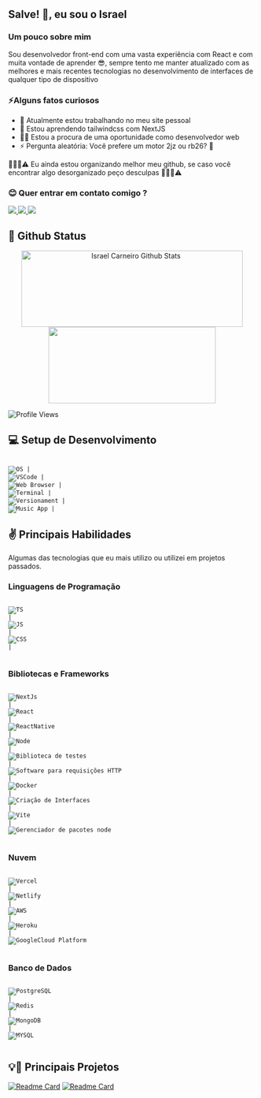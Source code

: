 ## Salve! 👋, eu sou o Israel 

### Um pouco sobre mim
Sou desenvolvedor front-end com uma vasta experiência com React e com muita vontade de aprender 😎, sempre tento me manter atualizado com as melhores e mais recentes tecnologias no desenvolvimento de interfaces de qualquer tipo de dispositivo

### ⚡Alguns fatos curiosos
- 🔭 Atualmente estou trabalhando no meu site pessoal
- 🌱 Estou aprendendo tailwindcss com NextJS
- 🧑‍💼 Estou a procura de uma oportunidade como desenvolvedor web
- ⚡ Pergunta aleatória: Você prefere um motor 2jz ou rb26? 🤣

🚧🧑‍💻⚠️ Eu ainda estou organizando melhor meu github, se caso você encontrar algo desorganizado peço desculpas 🚧🧑‍💻⚠️

### 😊 Quer entrar em contato comigo ? 

<a href="https://github.com/israelcarneiro">
  <img src="https://img.shields.io/badge/GitHub-100000?style=for-the-badge&logo=github&logoColor=white" />
</a>
<a href="https://www.linkedin.com/in/israel-carneiro/">
  <img src="https://img.shields.io/badge/LinkedIn-0077B5?style=for-the-badge&logo=linkedin&logoColor=white" />
</a>
<a href="https://www.instagram.com/israelcarneiro_/">
  <img src="https://img.shields.io/badge/Instagram-E4405F?style=for-the-badge&logo=instagram&logoColor=white" />
</a>


## 👏 Github Status
<p align="center">
<img 
  width="450" 
  height="155"
  align="center" 
  src="https://github-readme-stats.vercel.app/api?username=israelcarneiro&show_icons=true&theme=tokyonight&count_private=true&include_all_commits=true" 
  alt="Israel Carneiro Github Stats" 
  />
<img 
width="340" 
height="155" 
align="center" 
src="https://github-readme-stats.vercel.app/api/top-langs?username=israelcarneiro&show_icons=true&theme=tokyonight&layout=compact&count_private=true&include_all_commits=true" />
</p>


![Profile Views](https://komarev.com/ghpvc/?username=israelcarneiro)

## 💻 Setup de Desenvolvimento
<code>
<img title="Ubuntu" alt="OS" src="https://img.shields.io/badge/Ubuntu-E95420?style=for-the-badge&logo=ubuntu&logoColor=white" /> |
<img title="Visual Studio Code" alt="VSCode" src="https://img.shields.io/badge/Visual_Studio_Code-0078D4?style=for-the-badge&logo=visual%20studio%20code&logoColor=white" /> |
<img title="Vivaldi" alt="Web Browser" src="https://img.shields.io/badge/Vivaldi-EF3939?style=for-the-badge&logo=Vivaldi&logoColor=white" /> |
<img title="Terminal" alt="Terminal" src="https://img.shields.io/badge/windows%20terminal-4D4D4D?style=for-the-badge&logo=windows%20terminal&logoColor=white" /> |
<img title="Git" alt="Versionament" src="https://img.shields.io/badge/GIT-E44C30?style=for-the-badge&logo=git&logoColor=white" /> |
<img title="Spotify" alt="Music App" src="https://img.shields.io/badge/Spotify-1ED760?&style=for-the-badge&logo=spotify&logoColor=white" /> |
</code>

## ✌️ Principais Habilidades 

Algumas das tecnologias que eu mais utilizo ou utilizei em projetos passados.

### Linguagens de Programação

<code>
<img title="TypeScript" alt="TS"  src="https://img.shields.io/badge/TypeScript-007ACC?style=for-the-badge&logo=typescript&logoColor=white" />
|
<img alt="JS" title="JavaScript" src="https://img.shields.io/badge/JavaScript-323330?style=for-the-badge&logo=javascript&logoColor=F7DF1E">
|
<img alt="CSS" title="CSS3" src="https://img.shields.io/badge/CSS3-1572B6?style=for-the-badge&logo=css3&logoColor=white">
|


</code>

### Bibliotecas e Frameworks

<code>
<img title="NextJs" src="https://img.shields.io/badge/next.js-000000?style=for-the-badge&logo=nextdotjs&logoColor=white" />
|
<img alt="React" title="ReactJS" src="https://img.shields.io/badge/React-20232A?style=for-the-badge&logo=react&logoColor=61DAFB">
|
<img alt="ReactNative" title="ReactNative" src="https://img.shields.io/badge/React_Native-20232A?style=for-the-badge&logo=react&logoColor=61DAFB">
|
<img alt="Node" title="NodeJS" src="https://img.shields.io/badge/Node.js-339933?style=for-the-badge&logo=nodedotjs&logoColor=white">
|
<img alt="Biblioteca de testes" title="Jest" src="https://img.shields.io/badge/Jest-C21325?style=for-the-badge&logo=jest&logoColor=white">
|
<img alt="Software para requisições HTTP" title="Insomnia" src="https://img.shields.io/badge/Insomnia-5849be?style=for-the-badge&logo=Insomnia&logoColor=white">
|
<img alt="Docker" HTTP" title="Docker" src="https://img.shields.io/badge/Docker-2CA5E0?style=for-the-badge&logo=docker&logoColor=white">
|
<img alt="Criação de Interfaces" HTTP" title="ChakraUI" src="https://img.shields.io/badge/Chakra--UI-319795?style=for-the-badge&logo=chakra-ui&logoColor=white">
|
<img title="Vite" src="https://img.shields.io/badge/Vite-B73BFE?style=for-the-badge&logo=vite&logoColor=FFD62E">
|
<img alt="Gerenciador de pacotes node" title="YARN" src="https://img.shields.io/badge/Yarn-2C8EBB?style=for-the-badge&logo=yarn&logoColor=white">

</code>

### Nuvem 

<code>
<img title="Vercel" src="https://img.shields.io/badge/Vercel-000000?style=for-the-badge&logo=vercel&logoColor=white" />
|
<img title="Netlify" src="https://img.shields.io/badge/Netlify-00C7B7?style=for-the-badge&logo=netlify&logoColor=white">
|
<img title="AWS" src="https://img.shields.io/badge/Amazon_AWS-FF9900?style=for-the-badge&logo=amazonaws&logoColor=white">
|
<img title="Heroku" src="https://img.shields.io/badge/Heroku-430098?style=for-the-badge&logo=heroku&logoColor=white">
|
<img title="GoogleCloud Platform" src="https://img.shields.io/badge/Google_Cloud-4285F4?style=for-the-badge&logo=google-cloud&logoColor=white">

</code>

### Banco de Dados

<code>
<img title="PostgreSQL" src="https://img.shields.io/badge/PostgreSQL-316192?style=for-the-badge&logo=postgresql&logoColor=white" />
|
<img title="Redis" src="https://img.shields.io/badge/redis-%23DD0031.svg?&style=for-the-badge&logo=redis&logoColor=white">
|
<img title="MongoDB" src="https://img.shields.io/badge/MongoDB-4EA94B?style=for-the-badge&logo=mongodb&logoColor=white">
|
<img title="MYSQL" src="https://img.shields.io/badge/MySQL-005C84?style=for-the-badge&logo=mysql&logoColor=white">

</code>


 ## 💡🤔 Principais Projetos
 [![Readme Card](https://github-readme-stats.vercel.app/api/pin/?username=israelcarneiro&repo=langmerfisio&theme=tokyonight)](https://github.com/israelcarneiro/langmerfisio)
 [![Readme Card](https://github-readme-stats.vercel.app/api/pin/?username=israelcarneiro&repo=ignite-react-js-challenges&theme=tokyonight)](https://github.com/israelcarneiro/ignite-react-js-challenges)     
